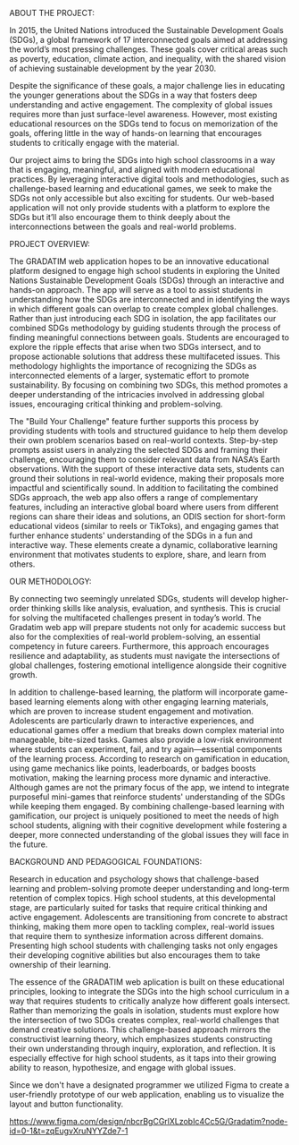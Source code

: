 ABOUT THE PROJECT:

In 2015, the United Nations introduced the Sustainable Development Goals (SDGs), a global framework of 17 interconnected goals aimed at addressing the world’s most pressing challenges. These goals cover critical areas such as poverty, education, climate action, and inequality, with the shared vision of achieving sustainable development by the year 2030. 

Despite the significance of these goals, a major challenge lies in educating the younger generations about the SDGs in a way that fosters deep understanding and active engagement. The complexity of global issues requires more than just surface-level awareness. However, most existing educational resources on the SDGs tend to focus on memorization of the goals, offering little in the way of hands-on learning that encourages students to critically engage with the material.

Our project aims to bring the SDGs into high school classrooms in a way that is engaging, meaningful, and aligned with modern educational practices. By leveraging interactive digital tools and methodologies, such as challenge-based learning and educational games, we seek to make the SDGs not only accessible but also exciting for students. Our web-based application will not only provide students with a platform to explore the SDGs but it’ll also encourage them to think deeply about the interconnections between the goals and real-world problems.


PROJECT OVERVIEW:

The GRADATIM web application hopes to be an innovative educational platform designed to engage high school students in exploring the United Nations Sustainable Development Goals (SDGs) through an interactive and hands-on approach. The app will serve as a tool to assist students in understanding how the SDGs are interconnected and in identifying the ways in which different goals can overlap to create complex global challenges.
Rather than just introducing each SDG in isolation, the app facilitates our combined SDGs methodology by guiding students through the process of finding meaningful connections between  goals. Students are encouraged to explore the ripple effects that arise when two SDGs intersect, and to propose actionable solutions that address these multifaceted issues. This methodology highlights the importance of recognizing the SDGs as interconnected elements of a larger, systematic effort to promote sustainability. By focusing on combining two SDGs, this method promotes a deeper understanding of the intricacies involved in addressing global issues, encouraging critical thinking and problem-solving.

The "Build Your Challenge" feature further supports this process by providing students with tools and structured guidance to help them develop their own problem scenarios based on real-world contexts. Step-by-step prompts assist users in analyzing the selected SDGs and framing their challenge, encouraging them to consider relevant data from NASA’s Earth observations. With the support of these interactive data sets, students can ground their solutions in real-world evidence, making their proposals more impactful and scientifically sound.
In addition to facilitating the combined SDGs approach, the web app also offers a range of complementary features, including an interactive global board where users from different regions can share their ideas and solutions, an ODIS section for short-form educational videos (similar to reels or TikToks), and engaging games that further enhance students' understanding of the SDGs in a fun and interactive way. These elements create a dynamic, collaborative learning environment that motivates students to explore, share, and learn from others.


OUR METHODOLOGY: 

By connecting two seemingly unrelated SDGs, students will develop higher-order thinking skills like analysis, evaluation, and synthesis. This is crucial for solving the multifaceted challenges present in today’s world. The Gradatim web app will prepare students not only for academic success but also for the complexities of real-world problem-solving, an essential competency in future careers. Furthermore, this approach encourages resilience and adaptability, as students must navigate the intersections of global challenges, fostering emotional intelligence alongside their cognitive growth.

In addition to challenge-based learning, the platform will incorporate game-based learning elements along with other engaging learning materials, which are proven to increase student engagement and motivation. Adolescents are particularly drawn to interactive experiences, and educational games offer a medium that breaks down complex material into manageable, bite-sized tasks. Games also provide a low-risk environment where students can experiment, fail, and try again—essential components of the learning process. According to research on gamification in education, using game mechanics like points, leaderboards, or badges boosts motivation, making the learning process more dynamic and interactive. Although games are not the primary focus of the app, we intend to integrate purposeful mini-games that reinforce students' understanding of the SDGs while keeping them engaged.
By combining challenge-based learning with gamification, our project is uniquely positioned to meet the needs of high school students, aligning with their cognitive development while fostering a deeper, more connected understanding of the global issues they will face in the future.


BACKGROUND AND PEDAGOGICAL FOUNDATIONS:

Research in education and psychology shows that challenge-based learning and problem-solving promote deeper understanding and long-term retention of complex topics. High school students, at this developmental stage, are particularly suited for tasks that require critical thinking and active engagement. Adolescents are transitioning from concrete to abstract thinking, making them more open to tackling complex, real-world issues that require them to synthesize information across different domains. Presenting high school students with challenging tasks not only engages their developing cognitive abilities but also encourages them to take ownership of their learning.

The  essence of the GRADATIM web aplication is built on these educational principles, looking to integrate the SDGs into the high school curriculum in a way that requires students to critically analyze how different goals intersect. Rather than memorizing the goals in isolation, students must explore how the intersection of two SDGs creates complex, real-world challenges that demand creative solutions. This challenge-based approach mirrors the constructivist learning theory, which emphasizes students constructing their own understanding through inquiry, exploration, and reflection. It is especially effective for high school students, as it taps into their growing ability to reason, hypothesize, and engage with global issues.





Since we don't have a designated programmer we utilized Figma to create a user-friendly prototype of our web application, enabling us to visualize the layout and button functionality.

https://www.figma.com/design/nbcrBgCGrlXLzobIc4Cc5G/Gradatim?node-id=0-1&t=zqEugvXruNYYZde7-1
